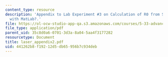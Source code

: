 ```yaml
---
content_type: resource
description: 'Appendix to Lab Experiment #3 on Calculation of R0 from Spectral Overlap
  with MatLab?.'
file: https://ol-ocw-studio-app-qa.s3.amazonaws.com/courses/5-33-advanced-chemical-experimentation-and-instrumentation-fall-2007/441262b8f19212d5db65956b7c934deb_laser_appendix2.pdf
file_type: application/pdf
parent_uid: 35c8d0a6-0701-3d3a-8a04-5aa4f3177282
resourcetype: Document
title: laser_appendix2.pdf
uid: 441262b8-f192-12d5-db65-956b7c934deb
---
```

